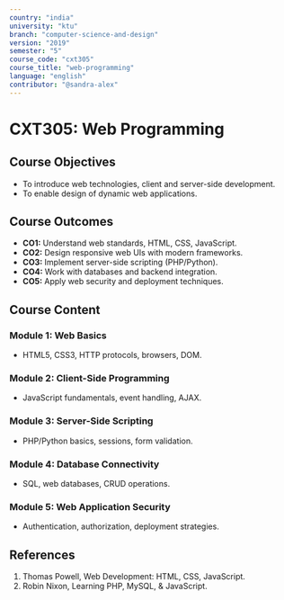```yaml
---
country: "india"
university: "ktu"
branch: "computer-science-and-design"
version: "2019"
semester: "5"
course_code: "cxt305"
course_title: "web-programming"
language: "english"
contributor: "@sandra-alex"
---
```


# CXT305: Web Programming

## Course Objectives
* To introduce web technologies, client and server-side development.
* To enable design of dynamic web applications.

## Course Outcomes
* **CO1:** Understand web standards, HTML, CSS, JavaScript.
* **CO2:** Design responsive web UIs with modern frameworks.
* **CO3:** Implement server-side scripting (PHP/Python).
* **CO4:** Work with databases and backend integration.
* **CO5:** Apply web security and deployment techniques.

## Course Content

### Module 1: Web Basics
* HTML5, CSS3, HTTP protocols, browsers, DOM.

### Module 2: Client-Side Programming
* JavaScript fundamentals, event handling, AJAX.

### Module 3: Server-Side Scripting
* PHP/Python basics, sessions, form validation.

### Module 4: Database Connectivity
* SQL, web databases, CRUD operations.

### Module 5: Web Application Security
* Authentication, authorization, deployment strategies.

## References
1. Thomas Powell, Web Development: HTML, CSS, JavaScript.
2. Robin Nixon, Learning PHP, MySQL, & JavaScript.

